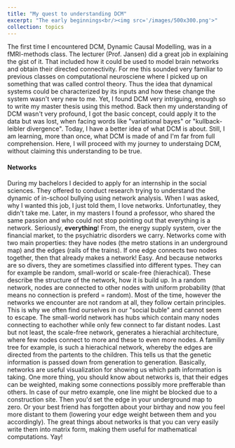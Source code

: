```yaml
---
title: "My quest to understanding DCM"
excerpt: "The early beginnings<br/><img src='/images/500x300.png'>"
collection: topics
---
```


The first time I encountered DCM, Dynamic Causal Modelling, was in a fMRI-methods class. The lecturer (Prof. Jansen) did a great job in explaining the gist of it. That included how it could be used to model brain networks and obtain their directed connectivity. For me this sounded very familiar to previous classes on computational neurosciene where I picked up on something that was called control theory. Thus the idea that dynamical systems could be characterized by its inputs and how these change the system wasn't very new to me. Yet, I found DCM very intriguing, enough so to write my master thesis using this method. Back then my understanding of DCM wasn't very profound, I got the basic concept, could apply it to the data but was lost, when facing words like "variational bayes" or "kullback-leibler divergence". Today, I have a better idea of what DCM is about. Still, I am learning, more than once, what DCM is made of and I'm far from full comprehension. Here, I will proceed with my journey to understaing DCM, without claiming this understanding to be true. 

#### Networks
During my bachelors I decided to apply for an internship in the social sciences. They offered to conduct research trying to understand the dynamic of in-school bullying using network analysis. When I was asked, why I wanted this job, I just told them, I love networks. Unfortunatley, they didn't take me. Later, in my masters I found a professor, who shared the same passion and who could not stop pointing out that everything is a network. Seriously, **everything**! From, the energy supply system, over the financial market, to the psychiatric disorders we carry. 
Networks come with two main properties: they have nodes (the metro stations in an underground map) and the edges (rails of the trains). If one edge connects two nodes together, then that already makes a network! Easy. 
And because networks are so divers, they are sometimes classified into different types. They can for example be random, small-world or scale-free (hierachical). These describe the structure of the network, how it is build up. In a random network, nodes are connected to other nodes with uniform probability (that means no connection is preferd = random). Most of the time, however the networks we encounter are not random at all, they follow certain principles. This is why we often find ourselves in our "social buble" and cannot seem to escape. The small-world network has hubs which contain many nodes connecting to eachother while only few connect to far distant nodes. Last but not least, the scale-free network, generates a hierachial architecture, where few nodes connect to more and these to even more nodes. A familiy tree for example, is such a hierachical network, whereby the edges are directed from the partents to the children. This tells us that the genetic information is passed down from generation to generation. Basically, networks are useful visualization for showing us which path information is taking. 
One more thing, you should know about networks is, that their edges can be weighted, making some connections possibly more prefferable than others. In case of our metro example, one line might be blocked due to a construction site. Then you'd set the edge in your underground map to zero. Or your best friend has forgotten about your birthay and now you feel more distant to them (lowering your edge weight between them and you accordingly). 
The great things about networks is that you can very easily write them into matrix form, making them useful for mathematical computations. Yay!
